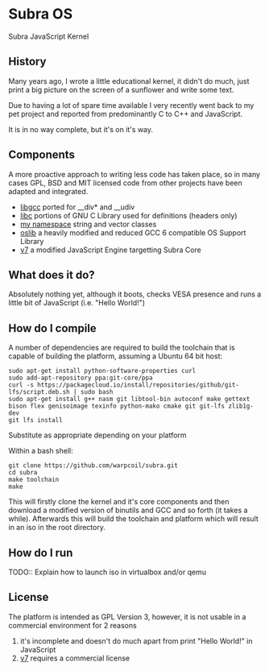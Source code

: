 # Subra OS
Subra JavaScript Kernel

## History
Many years ago, I wrote a little educational kernel, it didn't do much, just print a big picture on the screen of a sunflower and write some text.

Due to having a lot of spare time available I very recently went back to my pet project and reported from predominantly C to C++ and JavaScript.

It is in no way complete, but it's on it's way.

## Components
A more proactive approach to writing less code has taken place, so in many cases GPL, BSD and MIT licensed code from other projects have been adapted and integrated.

* [libgcc](https://gcc.gnu.org/onlinedocs/gccint/Libgcc.html) ported for __div* and __udiv
* [libc](https://www.gnu.org/software/libc/) portions of GNU C Library used for definitions (headers only)
* [my namespace](https://sourceforge.net/projects/simplecstringclass/) string and vector classes
* [oslib](http://oslib.sourceforge.net/) a heavily modified and reduced GCC 6 compatible OS Support Library
* [v7](https://github.com/cesanta/v7) a modified JavaScript Engine targetting Subra Core

## What does it do?

Absolutely nothing yet, although it boots, checks VESA presence and runs a little bit of JavaScript (i.e. "Hello World!")

## How do I compile

A number of dependencies are required to build the toolchain that is capable of building the platform, assuming a Ubuntu 64 bit host:

~~~~
sudo apt-get install python-software-properties curl
sudo add-apt-repository ppa:git-core/ppa
curl -s https://packagecloud.io/install/repositories/github/git-lfs/script.deb.sh | sudo bash
sudo apt-get install g++ nasm git libtool-bin autoconf make gettext bison flex genisoimage texinfo python-mako cmake git git-lfs zlib1g-dev
git lfs install
~~~~

Substitute as appropriate depending on your platform

Within a bash shell:

~~~~
git clone https://github.com/warpcoil/subra.git
cd subra
make toolchain
make
~~~~

This will firstly clone the kernel and it's core components and then download a modified version of binutils and GCC and so forth (it takes a while).  Afterwards this will build the toolchain and platform which will result in an iso in the root directory.

## How do I run

TODO::  Explain how to launch iso in virtualbox and/or qemu

## License

The platform is intended as GPL Version 3, however, it is not usable in a commercial environment for 2 reasons

1. it's incomplete and doesn't do much apart from print "Hello World!" in JavaScript
2. [v7](https://github.com/cesanta/v7) requires a commercial license
